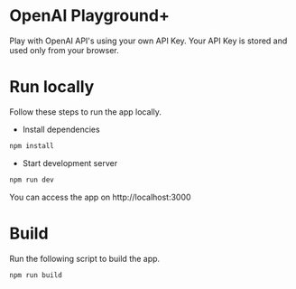 # OpenAI Playground+

Play with OpenAI API's using your own API Key. Your API Key is stored and used only from your browser.

# Run locally

Follow these steps to run the app locally.

- Install dependencies

```bash
npm install
```

- Start development server

```bash
npm run dev
```

You can access the app on http://localhost:3000

# Build

Run the following script to build the app.

```bash
npm run build
```
